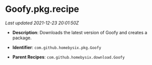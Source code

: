 # Goofy.pkg.recipe

_Last updated 2021-12-23 20:01:50Z_

- **Description**: Downloads the latest version of Goofy and creates a package.

- **Identifier**: `com.github.homebysix.pkg.Goofy`

- **Parent Recipes**: `com.github.homebysix.download.Goofy`
